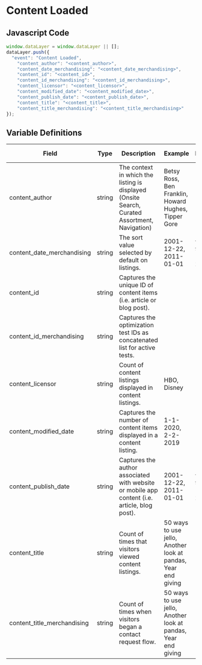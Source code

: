 # Content Loaded

### 

## Javascript Code
```js
window.dataLayer = window.dataLayer || [];
dataLayer.push({
  "event": "Content Loaded",
    "content_author": "<content_author>",
    "content_date_merchandising": "<content_date_merchandising>",
    "content_id": "<content_id>",
    "content_id_merchandising": "<content_id_merchandising>",
    "content_licensor": "<content_licensor>",
    "content_modified_date": "<content_modified_date>",
    "content_publish_date": "<content_publish_date>",
    "content_title": "<content_title>",
    "content_title_merchandising": "<content_title_merchandising>"
});
```

## Variable Definitions

|Field|Type|Description|Example|Pattern|Min Length|Max Length|Minimum|Maximum|Multiple Of|
| --- | --- | --- | --- | --- | --- | --- | --- | --- | --- |
|content_author|string|The context in which the listing is displayed \(Onsite Search, Curated Assortment,  Navigation\)|Betsy Ross, Ben Franklin, Howard Hughes, Tipper Gore|||||||
|content_date_merchandising|string|The sort value selected by default on listings.|2001-12-22, 2011-01-01|^([0-9]{4})-(1[0-2]|0[1-9])-(3[01]|0[1-9]|[12][0-9])$||||||
|content_id|string|Captures the unique ID of content items \(i.e. article or blog post\).||||||||
|content_id_merchandising|string|Captures the optimization test IDs as concatenated list for active tests.||||||||
|content_licensor|string|Count of content listings displayed in content listings.|HBO, Disney|||||||
|content_modified_date|string|Captures the number of content items displayed in a content listing.|1-1-2020, 2-2-2019|||||||
|content_publish_date|string|Captures the author associated with website or mobile app content \(i.e. article, blog post\).|2001-12-22, 2011-01-01|^([0-9]{4})-(1[0-2]|0[1-9])-(3[01]|0[1-9]|[12][0-9])$||||||
|content_title|string|Count of times that visitors viewed content listings.|50 ways to use jello, Another look at pandas, Year end giving|||||||
|content_title_merchandising|string|Count of times when visitors began a contact request flow.|50 ways to use jello, Another look at pandas, Year end giving|||||||




